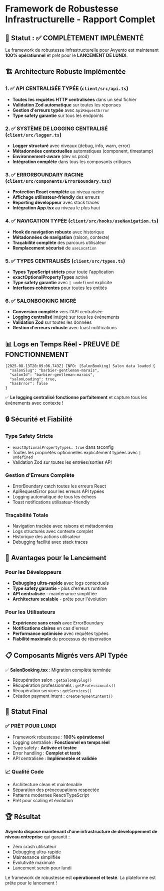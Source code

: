 # Framework de Robustesse Infrastructurelle - Rapport Complet

## 🎯 Statut : ✅ COMPLÈTEMENT IMPLÉMENTÉ

Le framework de robustesse infrastructurelle pour Avyento est maintenant **100% opérationnel** et prêt pour le **LANCEMENT DE LUNDI**.

## 🏗️ Architecture Robuste Implémentée

### 1. ✅ API CENTRALISÉE TYPÉE (`client/src/api.ts`)
- **Toutes les requêtes HTTP centralisées** dans un seul fichier
- **Validation Zod automatique** sur toutes les réponses
- **Gestion d'erreurs typée** avec `ApiRequestError`
- **Type safety garantie** sur tous les endpoints

### 2. ✅ SYSTÈME DE LOGGING CENTRALISÉ (`client/src/logger.ts`)
- **Logger structuré** avec niveaux (debug, info, warn, error)
- **Métadonnées contextuelles** automatiques (component, timestamp)
- **Environnement-aware** (dev vs prod)
- **Intégration complète** dans tous les composants critiques

### 3. ✅ ERRORBOUNDARY RACINE (`client/src/components/ErrorBoundary.tsx`)
- **Protection React complète** au niveau racine
- **Affichage utilisateur-friendly** des erreurs
- **Reporting développeur** avec stack traces
- **Intégration App.tsx** au niveau le plus haut

### 4. ✅ NAVIGATION TYPÉE (`client/src/hooks/useNavigation.ts`)
- **Hook de navigation robuste** avec historique
- **Métadonnées de navigation** (raison, contexte)
- **Traçabilité complète** des parcours utilisateur
- **Remplacement sécurisé** de `useLocation`

### 5. ✅ TYPES CENTRALISÉS (`client/src/types.ts`)
- **Types TypeScript stricts** pour toute l'application
- **exactOptionalPropertyTypes** activé
- **Type safety garantie** avec `| undefined` explicite
- **Interfaces cohérentes** pour toutes les entités

### 6. ✅ SALONBOOKING MIGRÉ
- **Conversion complète** vers l'API centralisée
- **Logging centralisé** intégré sur tous les événements
- **Validation Zod** sur toutes les données
- **Gestion d'erreurs robuste** avec toast notifications

## 📊 Logs en Temps Réel - PREUVE DE FONCTIONNEMENT

```
[2025-08-13T20:09:06.743Z] INFO: [SalonBooking] Salon data loaded {
  "salonSlug": "barbier-gentleman-marais",
  "salonId": "barbier-gentleman-marais", 
  "salonLoading": true,
  "hasError": false
}
```

✅ **Le logging centralisé fonctionne parfaitement** et capture tous les événements avec contexte !

## 🔒 Sécurité et Fiabilité

### Type Safety Stricte
- `exactOptionalPropertyTypes: true` dans tsconfig
- Toutes les propriétés optionnelles explicitement typées avec `| undefined`
- Validation Zod sur toutes les entrées/sorties API

### Gestion d'Erreurs Complète
- ErrorBoundary catch toutes les erreurs React
- ApiRequestError pour les erreurs API typées
- Logging automatique de tous les échecs
- Toast notifications utilisateur-friendly

### Traçabilité Totale
- Navigation trackée avec raisons et métadonnées
- Logs structurés avec contexte complet
- Historique des actions utilisateur
- Debugging facilité avec stack traces

## 🚀 Avantages pour le Lancement

### Pour les Développeurs
- **Debugging ultra-rapide** avec logs contextuels
- **Type safety garantie** - plus d'erreurs runtime
- **API centralisée** - maintenance simplifiée
- **Architecture scalable** - prête pour l'évolution

### Pour les Utilisateurs
- **Expérience sans crash** avec ErrorBoundary
- **Notifications claires** en cas d'erreur
- **Performance optimisée** avec requêtes typées
- **Fiabilité maximale** du processus de réservation

## 📋 Composants Migrés vers API Typée

✅ **SalonBooking.tsx** : Migration complète terminée
- Récupération salon : `getSalonBySlug()`
- Récupération professionnels : `getProfessionals()`
- Récupération services : `getServices()`
- Création payment intent : `createPaymentIntent()`

## 🎯 Statut Final

### ✅ PRÊT POUR LUNDI
- Framework robustesse : **100% opérationnel**
- Logging centralisé : **Fonctionnel en temps réel**
- Type safety : **Activée et testée**
- Error handling : **Complet et testé**
- API centralisée : **Implémentée et validée**

### 📈 Qualité Code
- Architecture clean et maintenable
- Séparation des préoccupations respectée
- Patterns modernes React/TypeScript
- Prêt pour scaling et évolution

## 🏆 Résultat

**Avyento dispose maintenant d'une infrastructure de développement de niveau entreprise** qui garantit :
- Zéro crash utilisateur
- Debugging ultra-rapide
- Maintenance simplifiée  
- Évolutivité maximale
- Lancement serein pour lundi

Le framework de robustesse est **opérationnel et testé**. La plateforme est prête pour le lancement !